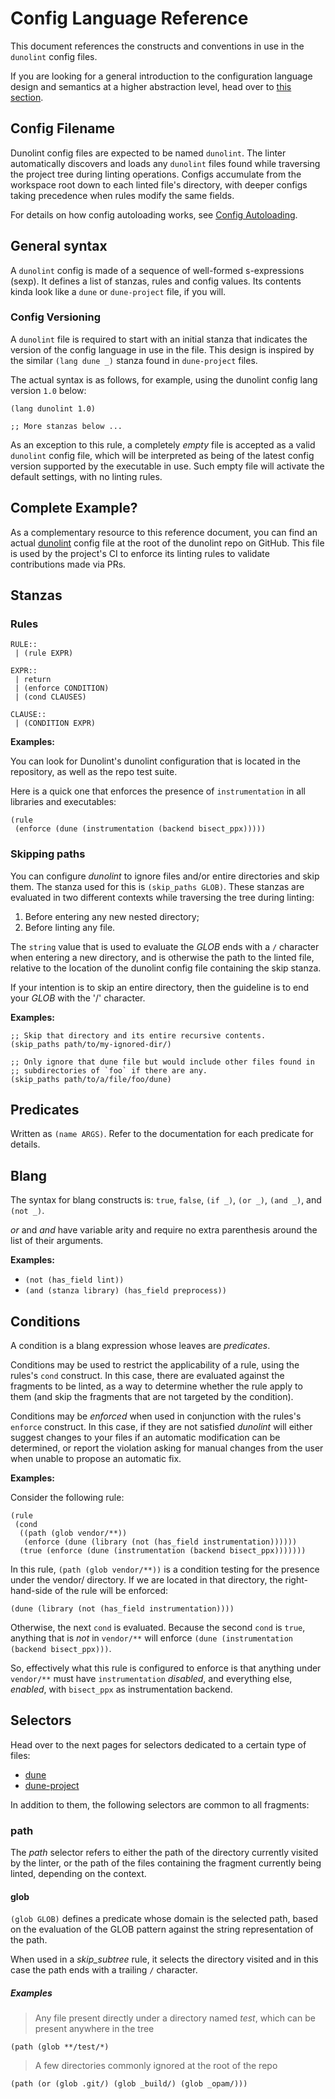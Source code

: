 # Config Language Reference

This document references the constructs and conventions in use in the `dunolint` config files.

If you are looking for a general introduction to the configuration language design and semantics at a higher abstraction level, head over to [this section](../../explanation/config/language-design.md).

## Config Filename

Dunolint config files are expected to be named `dunolint`. The linter automatically discovers and loads any `dunolint` files found while traversing the project tree during linting operations. Configs accumulate from the workspace root down to each linted file's directory, with deeper configs taking precedence when rules modify the same fields.

For details on how config autoloading works, see [Config Autoloading](../../explanation/config/autoloading.md).

## General syntax

A `dunolint` config is made of a sequence of well-formed s-expressions (sexp). It defines a list of stanzas, rules and config values. Its contents kinda look like a `dune` or `dune-project` file, if you will.

### Config Versioning

A `dunolint` file is required to start with an initial stanza that indicates the version of the config language in use in the file. This design is inspired by the similar `(lang dune _)` stanza found in `dune-project` files.

The actual syntax is as follows, for example, using the dunolint config lang version `1.0` below:

```dune
(lang dunolint 1.0)

;; More stanzas below ...
```

As an exception to this rule, a completely *empty* file is accepted as a valid `dunolint` config file, which will be interpreted as being of the latest config version supported by the executable in use. Such empty file will activate the default settings, with no linting rules.

## Complete Example?

As a complementary resource to this reference document, you can find an actual [dunolint](https://github.com/mbarbin/dunolint/blob/main/dunolint) config file at the root of the dunolint repo on GitHub. This file is used by the project's CI to enforce its linting rules to validate contributions made via PRs.

## Stanzas

### Rules

```pre
RULE::
 | (rule EXPR)

EXPR::
 | return
 | (enforce CONDITION)
 | (cond CLAUSES)

CLAUSE::
 | (CONDITION EXPR)
```

**Examples:**

You can look for Dunolint's dunolint configuration that is located in the repository, as well as the repo test suite.

Here is a quick one that enforces the presence of `instrumentation` in all libraries and executables:

```dune
(rule
 (enforce (dune (instrumentation (backend bisect_ppx)))))
```

### Skipping paths

You can configure *dunolint* to ignore files and/or entire directories and skip them. The stanza used for this is `(skip_paths GLOB)`. These stanzas are evaluated in two different contexts while traversing the tree during linting:

1. Before entering any new nested directory;
2. Before linting any file.

The `string` value that is used to evaluate the *GLOB* ends with a `/` character when entering a new directory, and is otherwise the path to the linted file, relative to the location of the dunolint config file containing the skip stanza.

If your intention is to skip an entire directory, then the guideline is to end your *GLOB* with the '/' character.

**Examples:**

```dune
;; Skip that directory and its entire recursive contents.
(skip_paths path/to/my-ignored-dir/)

;; Only ignore that dune file but would include other files found in
;; subdirectories of `foo` if there are any.
(skip_paths path/to/a/file/foo/dune)
```

## Predicates

Written as `(name ARGS)`. Refer to the documentation for each predicate for details.

## Blang

The syntax for blang constructs is: `true`, `false`, `(if _)`, `(or _)`, `(and _)`, and `(not _)`.

*or* and *and* have variable arity and require no extra parenthesis around the list of their arguments.

**Examples:**

- `(not (has_field lint))`
- `(and (stanza library) (has_field preprocess))`

## Conditions

A condition is a blang expression whose leaves are *predicates*.

Conditions may be used to restrict the applicability of a rule, using the rules's `cond` construct. In this case, there are evaluated against the fragments to be linted, as a way to determine whether the rule apply to them (and skip the fragments that are not targeted by the condition).

Conditions may be *enforced* when used in conjunction with the rules's `enforce` construct. In this case, if they are not satisfied *dunolint* will either suggest changes to your files if an automatic modification can be determined, or report the violation asking for manual changes from the user when unable to propose an automatic fix.

**Examples:**

Consider the following rule:

```dune
(rule
 (cond
  ((path (glob vendor/**))
   (enforce (dune (library (not (has_field instrumentation))))))
  (true (enforce (dune (instrumentation (backend bisect_ppx)))))))
```

In this rule, `(path (glob vendor/**))` is a condition testing for the presence under the vendor/ directory. If we are located in that directory, the right-hand-side of the rule will be enforced:

`(dune (library (not (has_field instrumentation))))`

Otherwise, the next `cond` is evaluated. Because the second `cond` is `true`, anything that is *not* in `vendor/**` will enforce `(dune (instrumentation (backend bisect_ppx)))`.

So, effectively what this rule is configured to enforce is that anything under `vendor/**` must have `instrumentation` *disabled*, and everything else, *enabled*, with `bisect_ppx` as instrumentation backend.

## Selectors

Head over to the next pages for selectors dedicated to a certain type of files:

- [dune](./dune.md)
- [dune-project](./dune-project.md)

In addition to them, the following selectors are common to all fragments:

### path

The *path* selector refers to either the path of the directory currently visited by the linter, or the path of the files containing the fragment currently being linted, depending on the context.

#### glob

`(glob GLOB)` defines a predicate whose domain is the selected path, based on the evaluation of the GLOB pattern against the string representation of the path.

When used in a *skip_subtree* rule, it selects the directory visited and in this case the path ends with a trailing `/` character.

##### Examples

> Any file present directly under a directory named *test*, which can be present anywhere in the tree

`(path (glob **/test/*)`

> A few directories commonly ignored at the root of the repo

`(path (or (glob .git/) (glob _build/) (glob _opam/)))`
